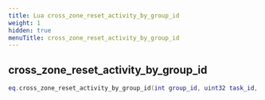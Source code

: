 ```yaml
---
title: Lua cross_zone_reset_activity_by_group_id
weight: 1
hidden: true
menuTitle: cross_zone_reset_activity_by_group_id
---
```

## cross_zone_reset_activity_by_group_id
```lua
eq.cross_zone_reset_activity_by_group_id(int group_id, uint32 task_id, int activity_id) -- void
```
